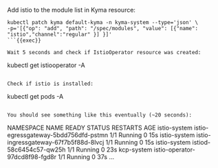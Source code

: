 Add istio to the module list in Kyma resource:

```
kubectl patch kyma default-kyma -n kyma-system --type='json' \
-p='[{"op": "add", "path": "/spec/modules", "value": [{"name": "istio","channel":"regular" }] }]'
```{{exec}}

Wait 5 seconds and check if IstioOperator resource was created:
```
kubectl get istiooperator -A
```{{exec}}

Check if istio is installed:
```
kubectl get pods -A
```{{exec}}

You should see something like this eventually (~20 seconds):
```
NAMESPACE      NAME                                                    READY   STATUS    RESTARTS   AGE
istio-system   istio-egressgateway-5bdd756dfd-pstmn                    1/1     Running   0          15s
istio-system   istio-ingressgateway-67f7b5f88d-8lvcj                   1/1     Running   0          15s
istio-system   istiod-58c6454c57-qw25h                                 1/1     Running   0          23s
kcp-system     istio-operator-97dcd8f98-fgd8r                          1/1     Running   0          37s
...
```

